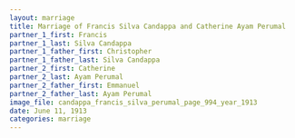 ```yaml
---
layout: marriage
title: Marriage of Francis Silva Candappa and Catherine Ayam Perumal
partner_1_first: Francis
partner_1_last: Silva Candappa
partner_1_father_first: Christopher
partner_1_father_last: Silva Candappa
partner_2_first: Catherine
partner_2_last: Ayam Perumal
partner_2_father_first: Emmanuel
partner_2_father_last: Ayam Perumal
image_file: candappa_francis_silva_perumal_page_994_year_1913
date: June 11, 1913
categories: marriage
---
```


